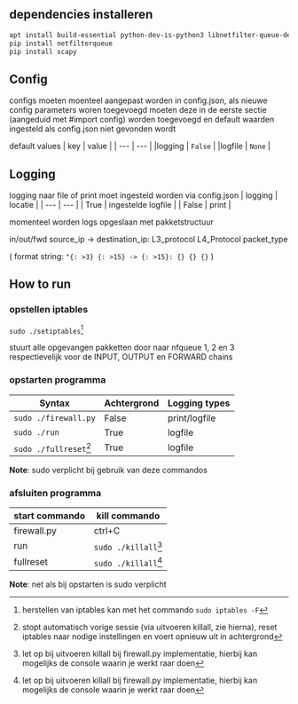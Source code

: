 ## dependencies installeren
```bash
apt install build-essential python-dev-is-python3 libnetfilter-queue-dev
pip install netfilterqueue
pip install scapy
```

## Config
configs moeten moenteel aangepast worden in config.json, als nieuwe config parameters woren toegevoegd
moeten deze in de eerste sectie (aangeduid met #import config) worden toegevoegd en default waarden ingesteld
als config.json niet gevonden wordt

default values
| key | value |
| --- | --- |
|logging | `False` |
|logfile | `None` |

## Logging
logging naar file of print moet ingesteld worden via config.json
| logging | locatie |
| --- | --- |
| True | ingestelde logfile |
| False | print |

momenteel worden logs opgeslaan met pakketstructuur

in/out/fwd source_ip -> destination_ip: L3_protocol L4_Protocol packet_type

( format string: `"{: >3} {: >15} -> {: >15}: {} {} {}` )


## How to run
### opstellen iptables
`sudo ./setiptables`[^1]

stuurt alle opgevangen pakketten door naar nfqueue 1, 2 en 3 respectievelijk voor
de INPUT, OUTPUT en FORWARD chains

[^1]: herstellen van iptables kan met het commando `sudo iptables -F`

### opstarten programma
| Syntax | Achtergrond | Logging types |
| --- | --- | --- |
| `sudo ./firewall.py` | False | print/logfile |
| `sudo ./run` | True | logfile |
| `sudo ./fullreset`[^2] | True | logfile |

**Note**: sudo verplicht bij gebruik van deze commandos

[^2]: stopt automatisch vorige sessie (via uitvoeren killall, zie hierna), reset iptables naar nodige instellingen en voert opnieuw uit in achtergrond

### afsluiten programma
| start commando | kill commando|
| --- | --- |
| firewall.py | ctrl+C |
| run | `sudo ./killall`[^3] |
| fullreset | `sudo ./killall`[^3] |

**Note**: net als bij opstarten is sudo verplicht

[^3]: let op bij uitvoeren killall bij firewall.py implementatie, hierbij kan mogelijks de console waarin je werkt raar doen
